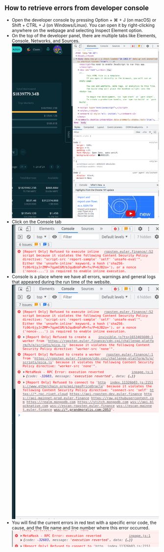 ## How to retrieve errors from developer console

- Open the developer console by pressing Option + ⌘ + J (on macOS) or Shift + CTRL + J (on Windows/Linux). You can open it by right-clicking anywhere on the webpage and selecting Inspect Element option.
- On the top of the developer panel, there are multiple tabs like Elements, Console, Networks, and Sources.
  ![Open Developer Console](/assets/errors-guide/open-dev-console.png)
- Click on the Console tab
  ![Select Console](/assets/errors-guide/select-console.png)
- Console is a place where we have all errors, warnings and general logs that appeared during the run time of the website.
  ![Warning and Errors](/assets/errors-guide/all-errors.png)
- You will find the current errors in red text with a specific error code, the cause, and the file name and line number where this error occurred.
  ![Single Error](/assets/errors-guide/single-error.png)
